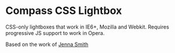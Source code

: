 Compass CSS Lightbox
====================

CSS-only lightboxes that work in IE6+, Mozilla and Webkit.
Requires progressive JS support to work in Opera.

Based on the work of [Jenna Smith](http://growldesign.co.uk/)